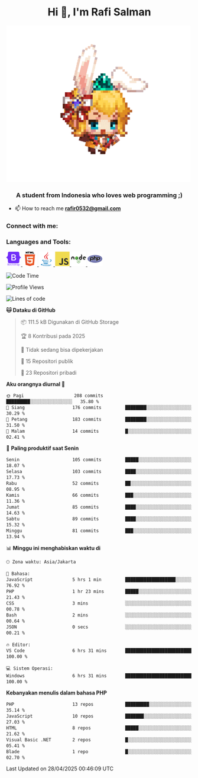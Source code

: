 <h1 align="center">Hi 👋, I'm Rafi Salman</h1>
<img src="img/lp.gif" /> 
<h3 align="center">A student from Indonesia who loves web programming ;)</h3>

- 📫 How to reach me **rafir0532@gmail.com**

<h3 align="left">Connect with me:</h3>
<p align="left">
</p>

<h3 align="left">Languages and Tools:</h3>
<p align="left"> <a href="https://getbootstrap.com" target="_blank" rel="noreferrer"> <img src="https://raw.githubusercontent.com/devicons/devicon/master/icons/bootstrap/bootstrap-plain-wordmark.svg" alt="bootstrap" width="40" height="40"/> </a> <a href="https://www.w3.org/html/" target="_blank" rel="noreferrer"> <img src="https://raw.githubusercontent.com/devicons/devicon/master/icons/html5/html5-original-wordmark.svg" alt="html5" width="40" height="40"/> </a> <a href="https://www.java.com" target="_blank" rel="noreferrer"> <img src="https://raw.githubusercontent.com/devicons/devicon/master/icons/java/java-original.svg" alt="java" width="40" height="40"/> </a> <a href="https://developer.mozilla.org/en-US/docs/Web/JavaScript" target="_blank" rel="noreferrer"> <img src="https://raw.githubusercontent.com/devicons/devicon/master/icons/javascript/javascript-original.svg" alt="javascript" width="40" height="40"/> </a> <a href="https://nodejs.org" target="_blank" rel="noreferrer"> <img src="https://raw.githubusercontent.com/devicons/devicon/master/icons/nodejs/nodejs-original-wordmark.svg" alt="nodejs" width="40" height="40"/> </a> <a href="https://www.php.net" target="_blank" rel="noreferrer"> <img src="https://raw.githubusercontent.com/devicons/devicon/master/icons/php/php-original.svg" alt="php" width="40" height="40"/> </a> </p>

<!--START_SECTION:waka-->
![Code Time](http://img.shields.io/badge/Code%20Time-382%20hrs%2021%20mins-blue)

![Profile Views](http://img.shields.io/badge/Profil%20dilihat-3-blue)

![Lines of code](https://img.shields.io/badge/Sejak%20Hello%20World%20aku%20telah%20menulis-1.8%20million%20baris%20kode-blue)

**🐱 Dataku di GitHub** 

> 📦 111.5 kB Digunakan di GitHub Storage 
 > 
> 🏆 8 Kontribusi pada 2025
 > 
> 🚫 Tidak sedang bisa dipekerjakan
 > 
> 📜 15 Repositori publik 
 > 
> 🔑 23 Repositori pribadi 
 > 
**Aku orangnya diurnal 🐤** 

```text
🌞 Pagi                   208 commits         █████████░░░░░░░░░░░░░░░░   35.80 % 
🌆 Siang                  176 commits         ████████░░░░░░░░░░░░░░░░░   30.29 % 
🌃 Petang                 183 commits         ████████░░░░░░░░░░░░░░░░░   31.50 % 
🌙 Malam                  14 commits          █░░░░░░░░░░░░░░░░░░░░░░░░   02.41 % 
```
📅 **Paling produktif saat Senin** 

```text
Senin                    105 commits         █████░░░░░░░░░░░░░░░░░░░░   18.07 % 
Selasa                   103 commits         ████░░░░░░░░░░░░░░░░░░░░░   17.73 % 
Rabu                     52 commits          ██░░░░░░░░░░░░░░░░░░░░░░░   08.95 % 
Kamis                    66 commits          ███░░░░░░░░░░░░░░░░░░░░░░   11.36 % 
Jumat                    85 commits          ████░░░░░░░░░░░░░░░░░░░░░   14.63 % 
Sabtu                    89 commits          ████░░░░░░░░░░░░░░░░░░░░░   15.32 % 
Minggu                   81 commits          ███░░░░░░░░░░░░░░░░░░░░░░   13.94 % 
```


📊 **Minggu ini menghabiskan waktu di** 

```text
🕑︎ Zona waktu: Asia/Jakarta

💬 Bahasa: 
JavaScript               5 hrs 1 min         ███████████████████░░░░░░   76.92 % 
PHP                      1 hr 23 mins        █████░░░░░░░░░░░░░░░░░░░░   21.43 % 
CSS                      3 mins              ░░░░░░░░░░░░░░░░░░░░░░░░░   00.78 % 
Bash                     2 mins              ░░░░░░░░░░░░░░░░░░░░░░░░░   00.64 % 
JSON                     0 secs              ░░░░░░░░░░░░░░░░░░░░░░░░░   00.21 % 

🔥 Editor: 
VS Code                  6 hrs 31 mins       █████████████████████████   100.00 % 

💻 Sistem Operasi: 
Windows                  6 hrs 31 mins       █████████████████████████   100.00 % 
```

**Kebanyakan menulis dalam bahasa PHP** 

```text
PHP                      13 repos            █████████░░░░░░░░░░░░░░░░   35.14 % 
JavaScript               10 repos            ███████░░░░░░░░░░░░░░░░░░   27.03 % 
HTML                     8 repos             █████░░░░░░░░░░░░░░░░░░░░   21.62 % 
Visual Basic .NET        2 repos             █░░░░░░░░░░░░░░░░░░░░░░░░   05.41 % 
Blade                    1 repo              █░░░░░░░░░░░░░░░░░░░░░░░░   02.70 % 
```




 Last Updated on 28/04/2025 00:46:09 UTC
<!--END_SECTION:waka-->
